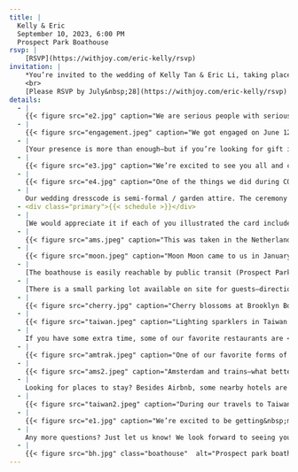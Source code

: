 ```yaml
---
title: |
  Kelly & Eric  
  September 10, 2023, 6:00 PM  
  Prospect Park Boathouse
rsvp: |
    [RSVP](https://withjoy.com/eric-kelly/rsvp)
invitation: |
    *You’re invited to the wedding of Kelly Tan & Eric Li, taking place on September 10, 2023, 6:00 PM at the Prospect Park Boathouse, in Brooklyn, New&nbsp;York*  
    <br>
    [Please RSVP by July&nbsp;28](https://withjoy.com/eric-kelly/rsvp)
details:
  - |
    {{< figure src="e2.jpg" caption="We are serious people with serious cats—Moon Moon (black) and Peaches&nbsp;(tabby)" alt="Kelly and Eric sitting with serious expressions, holding their two cats Peaches and Moon Moon" >}}
  - |
    {{< figure src="engagement.jpeg" caption="We got engaged on June 12, 2022 on a small sandy outlook in&nbsp;Hawaii " alt="Kelly holding a lava rock, pretending it is her engagement ring diamond" >}}
  - |
    [Your presence is more than enough—but if you’re looking for gift ideas, you can view our&nbsp;registry](https://withjoy.com/eric-kelly/registry)
  - |
    {{< figure src="e3.jpg" caption="We’re excited to see you all and celebrate our friendships throughout the&nbsp;years" alt="Kelly and Eric smiling, with a plush penguin figurine in the background" >}}
  - |
    {{< figure src="e4.jpg" caption="One of the things we did during COVID was build a pair of wooden chairs designed by Enzo&nbsp;Mari" alt="Kelly and Eric sitting on wooden chairs designed by Italian designer Enzo Mari that we built during COVID" >}}
  - |
    Our wedding dresscode is semi-formal / garden attire. The ceremony will take place outdoors, and the reception will be&nbsp;indoors
  - <div class="primary">{{< schedule >}}</div>
  - |
    [We would appreciate it if each of you illustrated the card included with your invite and brought it to the ceremony—here’s the file if you need an&nbsp;extra](invites-insert.pdf)
  - |
    {{< figure src="ams.jpeg" caption="This was taken in the Netherlands, a country where Eric spent six months at a design studio LUST during his college&nbsp;years" alt="Kelly and Eric hugging during a sunny day in a park in the Netherlands" >}}
  - |
    {{< figure src="moon.jpeg" caption="Moon Moon came to us in January 2020, with Peaches coming a few months later. We are serious about our cats’&nbsp;birthdays!" alt="Kelly and Eric holding Moon Moon, one of their cats, and wearing handmade party hats" >}}
  - |
    [The boathouse is easily reachable by public transit (Prospect Park Q stop) or&nbsp;car](https://goo.gl/maps/JSmY7giXyXYbac837) 
  - |
    [There is a small parking lot available on site for guests—directions can be found&nbsp;here](https://drive.google.com/file/d/1hQwLs9YqzRIZ_3_lN--5EjWlCacrCke8/view?usp=sharing)
  - |
    {{< figure src="cherry.jpg" caption="Cherry blossoms at Brooklyn Botanical Garden, as captured by&nbsp;Priscilla" alt="Kelly and Eric looking at each other while surrounded by cherry blossoms" >}}
  - |
    {{< figure src="taiwan.jpeg" caption="Lighting sparklers in Taiwan after a lantern&nbsp;ceremony" alt="Kelly and Eric in the dark holding sparklers" >}}
  - |
    If you have some extra time, some of our favorite restaurants are <nobr>[Scarr’s Pizza](https://goo.gl/maps/APfqBh2NjrA7aowg8),</nobr> <nobr>[Café Paulette](https://goo.gl/maps/pnkpFN15LPFpisG86),</nobr> <nobr>[Miss Ada](https://goo.gl/maps/BkTHNyZpNyJqMyRQ7), [Roman’s](https://goo.gl/maps/fBNc36a2uASwF1KS9),</nobr> <nobr>[Public Records](https://goo.gl/maps/HfBqWTHvEQVeNkFV6),</nobr> and <nobr>[KUUN](https://goo.gl/maps/waq4ydocbQJm6W4G9).</nobr> We have more food options&nbsp;[here](https://goo.gl/maps/sFxi5ZCQPSvzkPo4A)
  - |
    {{< figure src="amtrak.jpeg" caption="One of our favorite forms of travel is by rail—here we’re traveling across the country on the Amtrak California&nbsp;Zephyr" alt="Kelly and Eric in a train car with windows passing through California" >}}
  - |
    {{< figure src="ams2.jpeg" caption="Amsterdam and trains—what better combination&nbsp;exists?" alt="Kelly and Eric hugging in front of a sign for the Amsterdam Centraal station" >}}
  - |
    Looking for places to stay? Besides Airbnb, some nearby hotels are the <nobr>[Hampton Inn](https://www.hilton.com/en/hotels/nycbohx-hampton-brooklyn-downtown/),</nobr> <nobr>[Ace Hotel](https://acehotel.com/brooklyn/),</nobr> and [Sheraton](https://www.marriott.com/en-us/hotels/nycys-sheraton-brooklyn-new-york-hotel/overview/)
  - |
    {{< figure src="taiwan2.jpeg" caption="During our travels to Taiwan, we also stopped by Jiufen which resembles the town from Spirited&nbsp;Away" alt="Kelly and Eric in a crowded street in Jiufen, Taiwan" >}}
  - |
    {{< figure src="e1.jpg" caption="We’re excited to be getting&nbsp;married!" alt="Portrait of Kelly and Eric where Kelly is smiling and Eric is laughing" >}}
  - |
    Any more questions? Just let us know! We look forward to seeing you in&nbsp;September
  - |
    {{< figure src="bh.jpg" class="boathouse"  alt="Prospect park boathouse sketch" >}}
---
```

